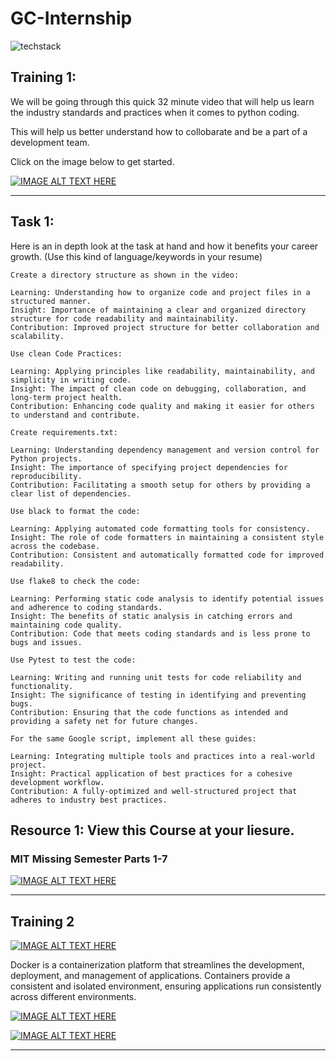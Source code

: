 # GC-Internship
![techstack](https://github.com/autonerdqc/Internship/assets/153427232/5c903f9c-f6dc-4625-bee7-4f59b37bed44)

## Training 1: 

We will be going through this quick 32 minute video that will help us learn the industry standards and practices when it comes to python coding.

This will help us better understand how to collobarate and be a part of a development team.

Click on the image below to get started.

[![IMAGE ALT TEXT HERE](https://img.youtube.com/vi/25P5apB4XWM/0.jpg)](https://www.youtube.com/watch?v=25P5apB4XWM)

----------------------------------------------------------------------------------------------------------------------------------------------------
## Task 1:

Here is an in depth look at the task at hand and how it benefits your career growth. (Use this kind of language/keywords in your resume)

    Create a directory structure as shown in the video:

    Learning: Understanding how to organize code and project files in a structured manner.
    Insight: Importance of maintaining a clear and organized directory structure for code readability and maintainability.
    Contribution: Improved project structure for better collaboration and scalability.

    Use clean Code Practices:

    Learning: Applying principles like readability, maintainability, and simplicity in writing code.
    Insight: The impact of clean code on debugging, collaboration, and long-term project health.
    Contribution: Enhancing code quality and making it easier for others to understand and contribute.

    Create requirements.txt:

    Learning: Understanding dependency management and version control for Python projects.
    Insight: The importance of specifying project dependencies for reproducibility.
    Contribution: Facilitating a smooth setup for others by providing a clear list of dependencies.

    Use black to format the code:

    Learning: Applying automated code formatting tools for consistency.
    Insight: The role of code formatters in maintaining a consistent style across the codebase.
    Contribution: Consistent and automatically formatted code for improved readability.

    Use flake8 to check the code:

    Learning: Performing static code analysis to identify potential issues and adherence to coding standards.
    Insight: The benefits of static analysis in catching errors and maintaining code quality.
    Contribution: Code that meets coding standards and is less prone to bugs and issues.

    Use Pytest to test the code:

    Learning: Writing and running unit tests for code reliability and functionality.
    Insight: The significance of testing in identifying and preventing bugs.
    Contribution: Ensuring that the code functions as intended and providing a safety net for future changes.

    For the same Google script, implement all these guides:

    Learning: Integrating multiple tools and practices into a real-world project.
    Insight: Practical application of best practices for a cohesive development workflow.
    Contribution: A fully-optimized and well-structured project that adheres to industry best practices.


## Resource 1: View this Course at your liesure. 

### MIT Missing Semester Parts 1-7

[![IMAGE ALT TEXT HERE](https://img.youtube.com/vi/2sjqTHE0zok/0.jpg)](https://www.youtube.com/watch?v=2sjqTHE0zok)

----------------------------------------------------------------------------------------------------------------------------------------------------
## Training 2

[![IMAGE ALT TEXT HERE](https://img.youtube.com/vi/jAWLQFi4USk/0.jpg)](https://www.youtube.com/watch?app=desktop&v=jAWLQFi4USk)

Docker is a containerization platform that streamlines the development,
deployment, and management of applications. Containers provide a consistent
and isolated environment, ensuring applications run consistently across
different environments.

[![IMAGE ALT TEXT HERE](https://img.youtube.com/vi/tRKeLrwfUgU/0.jpg)](https://www.youtube.com/watch?app=desktop&v=tRKeLrwfUgU)

[![IMAGE ALT TEXT HERE](https://img.youtube.com/vi/cCsnmxXxWaM/0.jpg)](https://www.youtube.com/watch?app=desktop&v=cCsnmxXxWaM)

----------------------------------------------------------------------------------------------------------------------------------------------------
